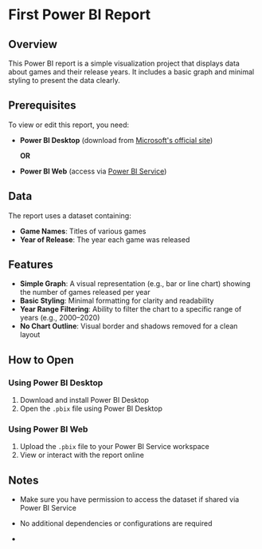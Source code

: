 # First Power BI Report

## Overview

This Power BI report is a simple visualization project that displays data about games and their release years. It includes a basic graph and minimal styling to present the data clearly.

## Prerequisites

To view or edit this report, you need:

- **Power BI Desktop** (download from [Microsoft's official site](https://powerbi.microsoft.com/))
  
  **OR**

- **Power BI Web** (access via [Power BI Service](https://app.powerbi.com/))

## Data

The report uses a dataset containing:

- **Game Names**: Titles of various games
- **Year of Release**: The year each game was released

## Features

- **Simple Graph**: A visual representation (e.g., bar or line chart) showing the number of games released per year
- **Basic Styling**: Minimal formatting for clarity and readability
- **Year Range Filtering**: Ability to filter the chart to a specific range of years (e.g., 2000–2020)
- **No Chart Outline**: Visual border and shadows removed for a clean layout

## How to Open

### Using Power BI Desktop

1. Download and install Power BI Desktop
2. Open the `.pbix` file using Power BI Desktop

### Using Power BI Web

1. Upload the `.pbix` file to your Power BI Service workspace
2. View or interact with the report online

## Notes

- Make sure you have permission to access the dataset if shared via Power BI Service
- No additional dependencies or configurations are required

- 

